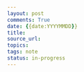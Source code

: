 ```yaml
---
layout: post
comments: True
date: {{date:YYYYMMDD}}
title: 
source_url: 
topics: 
tags: note
status: in-progress
---
```

